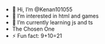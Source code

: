 - 👋 Hi, I’m @Kenan101055
- 👀 I’m interested in html and games
- 🌱 I’m currently learning js and ts
- The Chosen One
- ⚡ Fun fact: 9+10=21

<!---
Kenan101055/Kenan101055 is a ✨ special ✨ repository because its `README.md` (this file) appears on your GitHub profile.
You can click the Preview link to take a look at your changes.
--->
